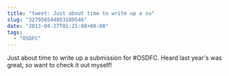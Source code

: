 ```yaml
---
title: "tweet: Just about time to write up a su"
slug: "327956544803180546"
date: "2013-04-27T01:25:08+00:00"
tags:
  - "OSDFC"
---
```

Just about time to write up a submission for #OSDFC. Heard last year's was great, so want to check it out myself!